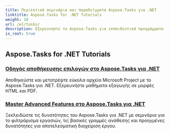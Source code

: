 ```yaml
---
title: Περιεκτικά σεμινάρια και παραδείγματα Aspose.Tasks για .NET
linktitle: Aspose.Tasks for .NET Tutorials
weight: 10
url: /el/tasks/
description: Εξερευνήστε το Aspose.Tasks για εκπαιδευτικά προγράμματα .NET που καλύπτουν επιλογές αποθήκευσης, ημερολόγιο και προγραμματισμό, διαχείριση έργου και άλλα. Αναβαθμίστε τις δεξιότητες διαχείρισης έργων.
is_root: true
---
```

## Aspose.Tasks for .NET Tutorials
### [Οδηγός αποθήκευσης επιλογών στο Aspose.Tasks για .NET](./guide-to-saving-options/)
Αποθηκεύστε και μετατρέψτε εύκολα αρχεία Microsoft Project με το Aspose.Tasks για .NET. Εξερευνήστε μαθήματα εξαγωγής σε μορφές HTML και PDF.
### [Master Advanced Features στο Aspose.Tasks για .NET](./master-advanced-features/)
Ξεκλειδώστε τις δυνατότητες του Aspose.Tasks για .NET με σεμινάρια για το φιλτράρισμα εργασιών, τις βασικές γραμμές ανάθεσης και προηγμένες δυνατότητες για αποτελεσματική διαχείριση έργου.